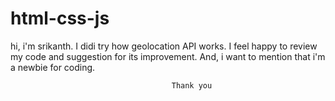 # html-css-js

hi, i'm srikanth. I didi try how geolocation API works. I feel happy to review my code and suggestion for its improvement.
And, i want to mention that i'm a newbie for coding. 



                                        Thank you

